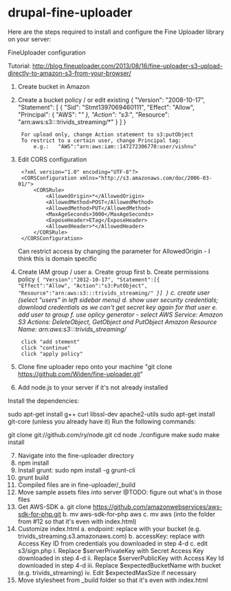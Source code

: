 drupal-fine-uploader
====================

Here are the steps required to install and configure the Fine Uploader library on your server:

FineUploader configuration


Tutorial: http://blog.fineuploader.com/2013/08/16/fine-uploader-s3-upload-directly-to-amazon-s3-from-your-browser/


1. Create bucket in Amazon 
2. Create a bucket policy / or edit existing
			{
				"Version": "2008-10-17",
				"Statement": [
					{
						"Sid": "Stmt1397069460111",
						"Effect": "Allow",
						"Principal": {
							"AWS": "*"
						},
						"Action": "s3:*",
						"Resource": "arn:aws:s3:::trivids_streaming/*"
					}
				]
			}

		For upload only, change Action statement to s3:putObject
		To restrict to a certain user, change Principal tag:
			e.g.:	"AWS":"arn:aws:iam::147272306770:user/vishnu"



3. Edit CORS configuration

		<?xml version="1.0" encoding="UTF-8"?>
		<CORSConfiguration xmlns="http://s3.amazonaws.com/doc/2006-03-01/">
		    <CORSRule>
		        <AllowedOrigin>*</AllowedOrigin>
		        <AllowedMethod>POST</AllowedMethod>
		        <AllowedMethod>PUT</AllowedMethod>
		        <MaxAgeSeconds>3000</MaxAgeSeconds>
		        <ExposeHeader>ETag</ExposeHeader>
		        <AllowedHeader>*</AllowedHeader>
		    </CORSRule>
		</CORSConfiguration>


	Can restrict access by changing the parameter for AllowedOrigin - I think this is domain specific

4. Create IAM group / user
	a. Create group first
	b. Create permissions policy
			<code>{
			  "Version":"2012-10-17",
			  "Statement":[{
			     "Effect":"Allow",
			     "Action":"s3:PutObject",
			     "Resource":"arn:aws:s3:::trivids_streaming/*"
			   }]
			}</code>
	c. create user (select "users" in left sidebar menu)
	d. show user security credentials; download credentials as we can't get secret key again for that user
	e. add user to group
	f. use oplicy generator - select
		AWS Service: Amazon S3
		Actions: DeleteObject, GetObject and PutObject
		Amazon Resource Name: arn:aws:s3:::trivids_streaming/*

		click "add stement"
		click "continue"
		click "apply policy"

5. Clone fine uploader repo onto your machine
		"git clone https://github.com/Widen/fine-uploader.git"
6. Add node.js to your server if it's not already installed

Install the dependencies:

sudo apt-get install g++ curl libssl-dev apache2-utils
sudo apt-get install git-core (unless you already have it)
Run the following commands:

git clone git://github.com/ry/node.git
cd node
./configure
make
sudo make install

7. Navigate into the fine-uploader directory
8. npm install
9. Install grunt: sudo npm install -g grunt-cli
10. grunt build
11. Compiled files are in fine-uploader/_build
12. Move sample assets files into server 
	@TODO: figure out what's in those files
13. Get AWS-SDK
	a. git clone https://github.com/amazonwebservices/aws-sdk-for-php.git
	b. mv aws-sdk-for-php aws
	c. mv aws (into the folder from #12 so that it's even with index.html)
14. Customize index.html
	a. endpoint: replace with your bucket (e.g. trivids_streaming.s3.amazonaws.com)
	b. accessKey: replace with Access Key ID from credentials you downloaded in step 4-d
	c. edit s3/sign.php
		i.    Replace $serverPrivateKey with Secret Access Key downloaded in step 4-d
		ii.   Replace $serverPublicKey with Access Key Id downloaded in step 4-d
		iii.  Replace $expectedBucketName with bucket (e.g. trivids_streaming)
		iv. 	Edit $expectedMaxSize if necessary
15. Move stylesheet from _build folder so that it's even with index.html










